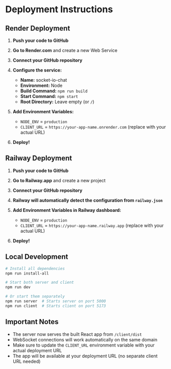 # Deployment Instructions

## Render Deployment

1. **Push your code to GitHub**
2. **Go to Render.com** and create a new Web Service
3. **Connect your GitHub repository**
4. **Configure the service:**
   - **Name:** socket-io-chat
   - **Environment:** Node
   - **Build Command:** `npm run build`
   - **Start Command:** `npm start`
   - **Root Directory:** Leave empty (or `/`)

5. **Add Environment Variables:**
   - `NODE_ENV` = `production`
   - `CLIENT_URL` = `https://your-app-name.onrender.com` (replace with your actual URL)

6. **Deploy!**

## Railway Deployment

1. **Push your code to GitHub**
2. **Go to Railway.app** and create a new project
3. **Connect your GitHub repository**
4. **Railway will automatically detect the configuration from `railway.json`**
5. **Add Environment Variables in Railway dashboard:**
   - `NODE_ENV` = `production`
   - `CLIENT_URL` = `https://your-app-name.railway.app` (replace with your actual URL)

6. **Deploy!**

## Local Development

```bash
# Install all dependencies
npm run install-all

# Start both server and client
npm run dev

# Or start them separately
npm run server  # Starts server on port 5000
npm run client  # Starts client on port 5173
```

## Important Notes

- The server now serves the built React app from `/client/dist`
- WebSocket connections will work automatically on the same domain
- Make sure to update the `CLIENT_URL` environment variable with your actual deployment URL
- The app will be available at your deployment URL (no separate client URL needed) 